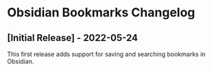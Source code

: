 # Obsidian Bookmarks Changelog

## [Initial Release] - 2022-05-24

This first release adds support for saving and searching bookmarks in Obsidian.
